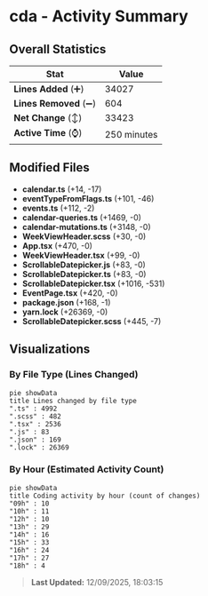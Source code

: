 # cda - Activity Summary 

## Overall Statistics

| Stat                   | Value                                                             |
| ---------------------- | ----------------------------------------------------------------- |
| **Lines Added** (➕)   | 34027                                          |
| **Lines Removed** (➖) | 604                                        |
| **Net Change** (↕)    | 33423                |
| **Active Time** (⌚)   | 250 minutes |


## Modified Files
- **calendar.ts** (+14, -17)
- **eventTypeFromFlags.ts** (+101, -46)
- **events.ts** (+112, -2)
- **calendar-queries.ts** (+1469, -0)
- **calendar-mutations.ts** (+3148, -0)
- **WeekViewHeader.scss** (+30, -0)
- **App.tsx** (+470, -0)
- **WeekViewHeader.tsx** (+99, -0)
- **ScrollableDatepicker.js** (+83, -0)
- **ScrollableDatepicker.ts** (+83, -0)
- **ScrollableDatepicker.tsx** (+1016, -531)
- **EventPage.tsx** (+420, -0)
- **package.json** (+168, -1)
- **yarn.lock** (+26369, -0)
- **ScrollableDatepicker.scss** (+445, -7)

## Visualizations

### By File Type (Lines Changed)

```mermaid
pie showData
title Lines changed by file type
".ts" : 4992
".scss" : 482
".tsx" : 2536
".js" : 83
".json" : 169
".lock" : 26369
```

### By Hour (Estimated Activity Count)

```mermaid
pie showData
title Coding activity by hour (count of changes)
"09h" : 10
"10h" : 11
"12h" : 10
"13h" : 29
"14h" : 16
"15h" : 33
"16h" : 24
"17h" : 27
"18h" : 4
```


> **Last Updated:** 12/09/2025, 18:03:15